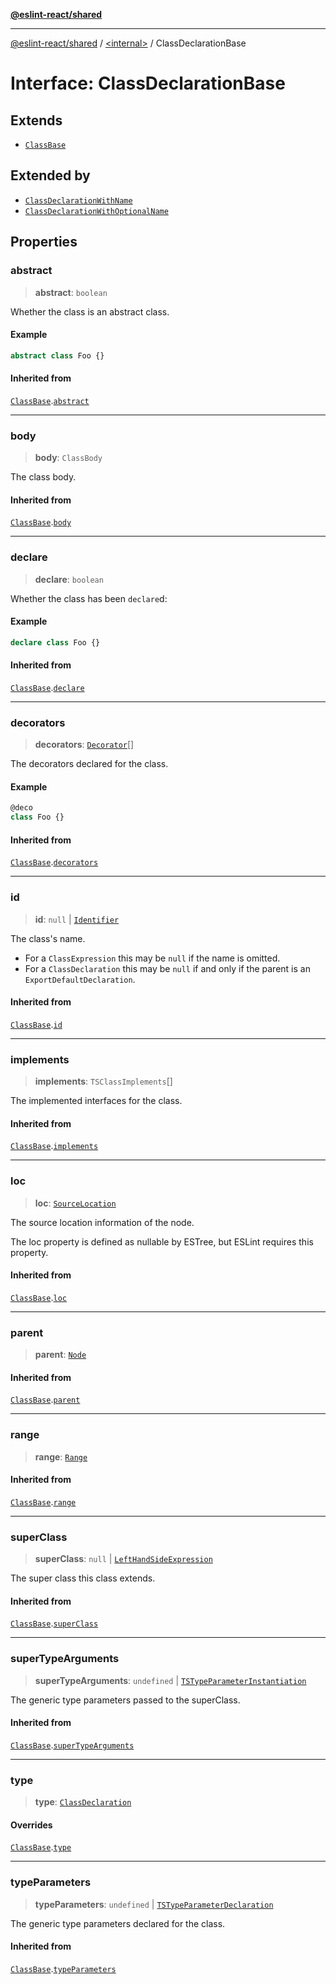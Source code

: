 [**@eslint-react/shared**](../../README.md)

***

[@eslint-react/shared](../../README.md) / [\<internal\>](../README.md) / ClassDeclarationBase

# Interface: ClassDeclarationBase

## Extends

- [`ClassBase`](ClassBase.md)

## Extended by

- [`ClassDeclarationWithName`](ClassDeclarationWithName.md)
- [`ClassDeclarationWithOptionalName`](ClassDeclarationWithOptionalName.md)

## Properties

### abstract

> **abstract**: `boolean`

Whether the class is an abstract class.

#### Example

```ts
abstract class Foo {}
```

#### Inherited from

[`ClassBase`](ClassBase.md).[`abstract`](ClassBase.md#abstract)

***

### body

> **body**: `ClassBody`

The class body.

#### Inherited from

[`ClassBase`](ClassBase.md).[`body`](ClassBase.md#body)

***

### declare

> **declare**: `boolean`

Whether the class has been `declare`d:

#### Example

```ts
declare class Foo {}
```

#### Inherited from

[`ClassBase`](ClassBase.md).[`declare`](ClassBase.md#declare)

***

### decorators

> **decorators**: [`Decorator`](Decorator.md)[]

The decorators declared for the class.

#### Example

```ts
@deco
class Foo {}
```

#### Inherited from

[`ClassBase`](ClassBase.md).[`decorators`](ClassBase.md#decorators)

***

### id

> **id**: `null` \| [`Identifier`](Identifier.md)

The class's name.
- For a `ClassExpression` this may be `null` if the name is omitted.
- For a `ClassDeclaration` this may be `null` if and only if the parent is
  an `ExportDefaultDeclaration`.

#### Inherited from

[`ClassBase`](ClassBase.md).[`id`](ClassBase.md#id)

***

### implements

> **implements**: `TSClassImplements`[]

The implemented interfaces for the class.

#### Inherited from

[`ClassBase`](ClassBase.md).[`implements`](ClassBase.md#implements)

***

### loc

> **loc**: [`SourceLocation`](SourceLocation.md)

The source location information of the node.

The loc property is defined as nullable by ESTree, but ESLint requires this property.

#### Inherited from

[`ClassBase`](ClassBase.md).[`loc`](ClassBase.md#loc)

***

### parent

> **parent**: [`Node`](../type-aliases/Node.md)

#### Inherited from

[`ClassBase`](ClassBase.md).[`parent`](ClassBase.md#parent)

***

### range

> **range**: [`Range`](../type-aliases/Range.md)

#### Inherited from

[`ClassBase`](ClassBase.md).[`range`](ClassBase.md#range)

***

### superClass

> **superClass**: `null` \| [`LeftHandSideExpression`](../type-aliases/LeftHandSideExpression.md)

The super class this class extends.

#### Inherited from

[`ClassBase`](ClassBase.md).[`superClass`](ClassBase.md#superclass)

***

### superTypeArguments

> **superTypeArguments**: `undefined` \| [`TSTypeParameterInstantiation`](TSTypeParameterInstantiation.md)

The generic type parameters passed to the superClass.

#### Inherited from

[`ClassBase`](ClassBase.md).[`superTypeArguments`](ClassBase.md#supertypearguments)

***

### type

> **type**: [`ClassDeclaration`](../README.md#classdeclaration)

#### Overrides

[`ClassBase`](ClassBase.md).[`type`](ClassBase.md#type)

***

### typeParameters

> **typeParameters**: `undefined` \| [`TSTypeParameterDeclaration`](TSTypeParameterDeclaration.md)

The generic type parameters declared for the class.

#### Inherited from

[`ClassBase`](ClassBase.md).[`typeParameters`](ClassBase.md#typeparameters)
